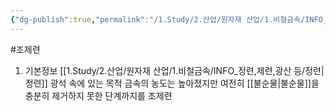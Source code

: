 ```yaml
---
{"dg-publish":true,"permalink":"/1.Study/2.산업/원자재 산업/1.비철금속/INFO_정련,제련,광산 등/조제련/","created":"2024-11-20T21:02:28.632+09:00","updated":"2025-06-26T13:20:12.577+09:00"}
---
```


#조제련 


1. 기본정보 
	[[1.Study/2.산업/원자재 산업/1.비철금속/INFO_정련,제련,광산 등/정련\|정련]] 광석 속에 있는 목적 금속의 농도는 높아졌지만 여전히 [[불순물\|불순물]]을 충분히 제거하지 못한 단계까지를 조제련
